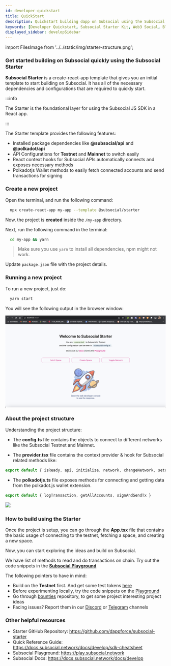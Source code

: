 ```yaml
---
id: developer-quickstart
title: QuickStart
description: Quickstart building dapp on Subsocial using the Subsocial Create React App Starter Kit.
keywords: [Developer Quickstart, Subsocial Starter Kit, Web3 Social, Blockchain, Subsocial]
displayed_sidebar: developSidebar
---
```

import FilesImage from '../../static/img/starter-structure.png';

### Get started building on Subsocial quickly using the Subsocial Starter

**Subsocial Starter** is a create-react-app template that gives you an initial template to start building on Subsocial. It has all of the necessary dependencies and configurations that are required to quickly start.

:::info

The Starter is the foundational layer for using the Subsocial JS SDK in a React app.

:::

The Starter template provides the following features:

- Installed package dependencies like **@subsocial/api** and **@polkadot/api**
- API Configurations for **Testnet** and **Mainnet** to switch easily
- React context hooks for Subsocial APIs automatically connects and exposes necessary methods
- Polkadotjs Wallet methods to easily fetch connected accounts and send transactions for signing

### Create a new project

Open the terminal, and run the following command:

```bash
  npx create-react-app my-app --template @subsocial/starter
```

Now, the project is **created** inside the `/my-app` directory.

Next, run the following command in the terminal:

```bash
  cd my-app && yarn
```

> Make sure you use `yarn` to install all dependencies, npm might not work.

Update `package.json` file with the project details. 

### Running a new project

To run a new project, just do:

```bash
  yarn start
```

You will see the following output in the browser window:

![Starter Demo](../../static/img/subsocial-starter.png)

### About the project structure

Understanding the project structure:

- The **config.ts** file contains the objects to connect to different networks like the Subsocial Testnet and Mainnet. 

- The **provider.tsx** file contains the context provider & hook for Subsocial related methods like:
```js
export default { isReady, api, initialize, network, changeNetwork, setupCrustIPFS }
```
- The **polkadotjs.ts** file exposes methods for connecting and getting data from the polkadot.js wallet extension.

```js
export default { logTransaction, getAllAccounts, signAndSendTx }
```

<img src={FilesImage} width="350"/>

### How to build using the Starter

Once the project is setup, you can go through the **App.tsx** file that contains the basic usage of connecting to the testnet, fetching a space, and creating a new space.

Now, you can start exploring the ideas and build on Subsocial.

We have list of methods to read and do transactions on chain. Try out the code snippets in the [**Subsocial Playground**](https://play.subsocial.network)

The following pointers to have in mind: 
- Build on the **Testnet** first. And get some test tokens [here](/docs/develop/testnet)
- Before experimenting locally, try the code snippets on the [Playground](https://play.subsocial.network)
- Go through [bounties](https://github.com/dappforce/subsocial-bounties) repository, to get some project interesting project ideas
- Facing issues? Report them in our [Discord](https://discord.gg/HWzHdps7) or [Telegram](https://t.me/+ZzvLu0ZfkQwxNGQy) channels

### Other helpful resources

- Starter GitHub Repository: https://github.com/dappforce/subsocial-starter
- Quick Reference Guide: https://docs.subsocial.network/docs/develop/sdk-cheatsheet
- Subsocial Playground: https://play.subsocial.network
- Subsocial Docs: https://docs.subsocial.network/docs/develop
